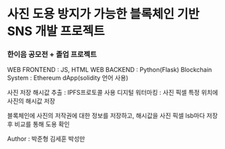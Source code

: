 # 사진 도용 방지가 가능한 블록체인 기반 SNS 개발 프로젝트

### 한이음 공모전 + 졸업 프로젝트

WEB FRONTEND : JS, HTML
WEB BACKEND : Python(Flask)
Blockchain System : Ethereum dApp(solidity 언어 사용)

사진 저장 해시값 추출 : IPFS프로토콜 사용
디지털 워터마킹 : 사진 픽셀 특정 위치에 사진의 해시값 저장

블록체인에 사진의 저작권에 대한 정보를 저장하고, 해시값을 사진 픽셀 lsb마다 저장 후 비교를 통해 도용 확인

Author : 박준형 김세훈 박성만
